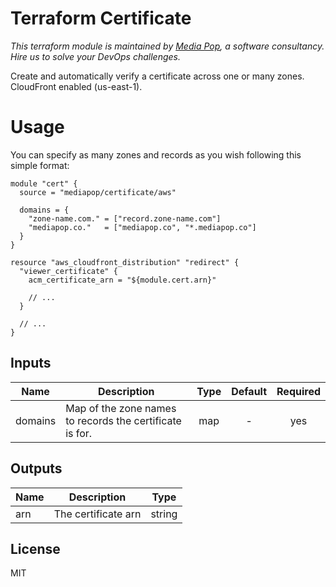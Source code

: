 # Terraform Certificate

*This terraform module is maintained by [Media Pop](https://www.mediapop.co), a software consultancy. Hire us to solve your DevOps challenges.*

Create and automatically verify a certificate across one or many zones. CloudFront enabled (us-east-1).

# Usage

You can specify as many zones and records as you wish following this simple format:

```hcl
module "cert" {
  source = "mediapop/certificate/aws"

  domains = {
    "zone-name.com." = ["record.zone-name.com"]
    "mediapop.co."   = ["mediapop.co", "*.mediapop.co"]
  }
}

resource "aws_cloudfront_distribution" "redirect" {
  "viewer_certificate" {
    acm_certificate_arn = "${module.cert.arn}"

    // ...
  }

  // ...
}
```

## Inputs

| Name | Description | Type | Default | Required |
|------|-------------|:----:|:-----:|:-----:|
| domains | Map of the zone names to records the certificate is for. | map | - | yes |

## Outputs

| Name | Description | Type |
|------|-------------|:----:|
| arn | The certificate arn | string |

## License

MIT
